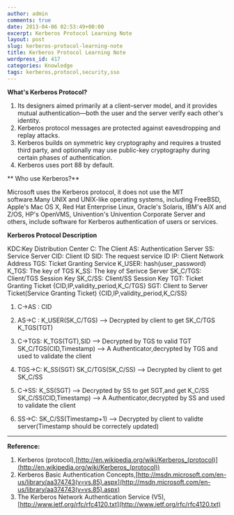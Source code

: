 ```yaml
---
author: admin
comments: true
date: 2013-04-06 02:53:49+00:00
excerpt: Kerberos Protocol Learning Note
layout: post
slug: kerberos-protocol-learning-note
title: Kerberos Protocol Learning Note
wordpress_id: 417
categories: Knowledge
tags: kerberos,protocol,security,sso
---
```


**What's Kerberos Protocol?**

1. Its designers aimed primarily at a client–server model, and it provides mutual authentication—both the user and the server verify each other's identity.
2. Kerberos protocol messages are protected against eavesdropping and replay attacks.
3. Kerberos builds on symmetric key cryptography and requires a trusted third party, and optionally may use public-key cryptography during certain phases of authentication.
4. Kerberos uses port 88 by default.

** Who use Kerberos?**

Microsoft uses the Kerberos protocol, it does not use the MIT software.Many UNIX and UNIX-like operating systems, including FreeBSD, Apple's Mac OS X, Red Hat Enterprise Linux, Oracle's Solaris, IBM's AIX and Z/OS, HP's OpenVMS, Univention's Univention Corporate Server and others, include software for Kerberos authentication of users or services.

**Kerberos Protocol Description**

KDC:Key Distribution Center
C: The Client
AS: Authentication Server
SS: Service Server
CID: Client ID
SID: The request service ID
IP: Client Network Address
TGS: Ticket Granting Service
K_USER: hash(user_password)
K_TGS: The key of TGS
K_SS: The key of Serivce Server
SK_C/TGS: Client/TGS Session Key
SK_C/SS: Client/SS Session Key
TGT: Ticket Granting Ticket {CID,IP,validity_period,K_C/TGS}
SGT: Client to Server Ticket(Service Granting Ticket) {CID,IP,validity_period,K_C/SS}

1. C->AS :
CID

2. AS->C :
K_USER(SK_C/TGS) --> Decrypted by client to get SK_C/TGS
K_TGS(TGT)

3. C->TGS:
K_TGS(TGT),SID --> Decrypted by TGS to valid TGT
SK_C/TGS(CID,Timestamp) --> A Authenticator,decrypted by TGS and used to validate the client

4. TGS->C:
K_SS(SGT)
SK_C/TGS(SK_C/SS) --> Decrypted by client to get SK_C/SS

5. C->SS:
K_SS(SGT) --> Decrypted by SS to get SGT,and get K_C/SS
SK_C/SS(CID,Timestamp) --> A Authenticator,decrypted by SS and used to validate the client

6. SS->C:
SK_C/SS(Timestamp+1) --> Decrypted by client to validte server(Timestamp should be correctely updated)




* * *


**Reference:**
1. Kerberos (protocol),[http://en.wikipedia.org/wiki/Kerberos_(protocol)](http://en.wikipedia.org/wiki/Kerberos_(protocol))
2. Kerberos Basic Authentication Concepts,[http://msdn.microsoft.com/en-us/library/aa374743(v=vs.85).aspx](http://msdn.microsoft.com/en-us/library/aa374743(v=vs.85).aspx)
3. The Kerberos Network Authentication Service (V5),[http://www.ietf.org/rfc/rfc4120.txt](http://www.ietf.org/rfc/rfc4120.txt)
